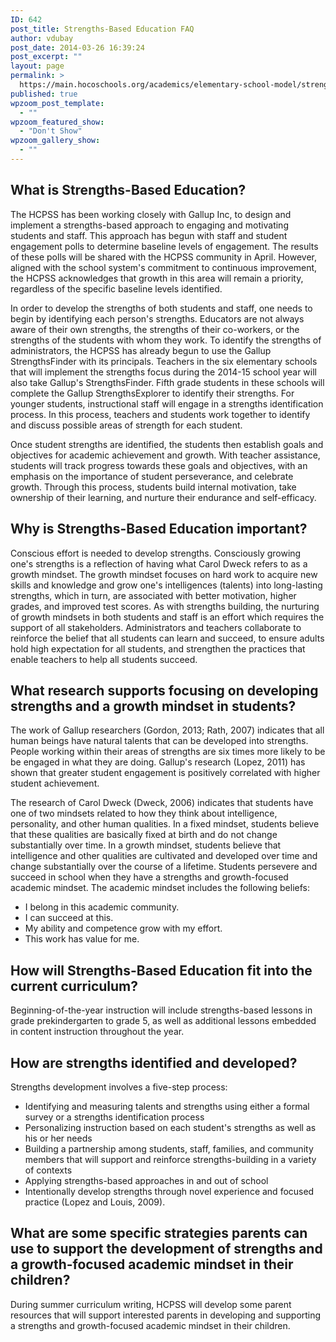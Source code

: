 ```yaml
---
ID: 642
post_title: Strengths-Based Education FAQ
author: vdubay
post_date: 2014-03-26 16:39:24
post_excerpt: ""
layout: page
permalink: >
  https://main.hocoschools.org/academics/elementary-school-model/strengths-based-faq/
published: true
wpzoom_post_template:
  - ""
wpzoom_featured_show:
  - "Don't Show"
wpzoom_gallery_show:
  - ""
---
```

<h2>What is Strengths-Based Education?</h2>

<p>The HCPSS has been working closely with Gallup Inc, to design and implement a strengths-based approach to engaging and motivating students and staff. This approach has begun with staff and student engagement polls to determine baseline levels of engagement. The results of these polls will be shared with the HCPSS community in April. However, aligned with the school system's commitment to continuous improvement, the HCPSS acknowledges that growth in this area will remain a priority, regardless of the specific baseline levels identified.</p>

<p>In order to develop the strengths of both students and staff, one needs to begin by identifying each person's strengths. Educators are not always aware of their own strengths, the strengths of their co-workers, or the strengths of the students with whom they work. To identify the strengths of administrators, the HCPSS has already begun to use the Gallup StrengthsFinder with its principals. Teachers in the six elementary schools that will implement the strengths focus during the 2014-15 school year will also take Gallup's StrengthsFinder. Fifth grade students in these schools will complete the Gallup StrengthsExplorer to identify their strengths. For younger students, instructional staff will engage in a strengths identification process. In this process, teachers and students work together to identify and discuss possible areas of strength for each student.<p>

<p>Once student strengths are identified, the students then establish goals and objectives for academic achievement and growth. With teacher assistance, students will track progress towards these goals and objectives, with an emphasis on the importance of student perseverance, and celebrate growth. Through this process, students build internal motivation, take ownership of their learning, and nurture their endurance and self-efficacy.</p>

<h2>Why is Strengths-Based Education important?</h2>

<p>Conscious effort is needed to develop strengths. Consciously growing one's strengths is a reflection of having what Carol Dweck refers to as a growth mindset. The growth mindset focuses on hard work to acquire new skills and knowledge and grow one's intelligences (talents) into long-lasting strengths, which in turn, are associated with better motivation, higher grades, and improved test scores. As with strengths building, the nurturing of growth mindsets in both students and staff is an effort which requires the support of all stakeholders. Administrators and teachers collaborate to reinforce the belief that all students can learn and succeed, to ensure adults hold high expectation for all students, and strengthen the practices that enable teachers to help all students succeed.</p>

<h2>What research supports focusing on developing strengths and a growth mindset in students?</h2>

<p>The work of Gallup researchers (Gordon, 2013; Rath, 2007) indicates that all human beings have natural talents that can be developed into strengths. People working within their areas of strengths are six times more likely to be be engaged in what they are doing. Gallup's research (Lopez, 2011) has shown that greater student engagement is positively correlated with higher student achievement.</p>

<p>The research of Carol Dweck (Dweck, 2006) indicates that students have one of two mindsets related to how they think about intelligence, personality, and other human qualities. In a fixed mindset, students believe that these qualities are basically fixed at birth and do not change substantially over time. In a growth mindset, students believe that intelligence and other qualities are cultivated and developed over time and change substantially over the course of a lifetime. Students persevere and succeed in school when they have a strengths and growth-focused academic mindset. The academic mindset includes the following beliefs:</p>

<ul>
  <li>I belong in this academic community.</li>
  <li>I can succeed at this.</li>
  <li>My ability and competence grow with my effort.</li>
  <li>This work has value for me.</li>
</ul>

<h2>How will Strengths-Based Education fit into the current curriculum?</h2>

<p>Beginning-of-the-year instruction will include strengths-based lessons in grade prekindergarten to grade 5, as well as additional lessons embedded in content instruction throughout the year.</p>

<h2>How are strengths identified and developed?</h2>

<p>Strengths development involves a five-step process:</p>
<ul>
  <li>Identifying and measuring talents and strengths using either a formal survey or a strengths identification process</li>
  <li>Personalizing instruction based on each student's strengths as well as his or her needs</li>
  <li>Building a partnership among students, staff, families, and community members that will support and reinforce strengths-building in a variety of contexts</li>
  <li>Applying strengths-based approaches in and out of school</li>
  <li>Intentionally develop strengths through novel experience and focused practice
(Lopez and Louis, 2009).</li>
</ul>

<h2>What are some specific strategies parents can use to support the development of strengths and a growth-focused academic mindset in their children?</h2>

<p>During summer curriculum writing, HCPSS will develop some parent resources that will support interested parents in developing and supporting a strengths and growth-focused academic mindset in their children.</p>